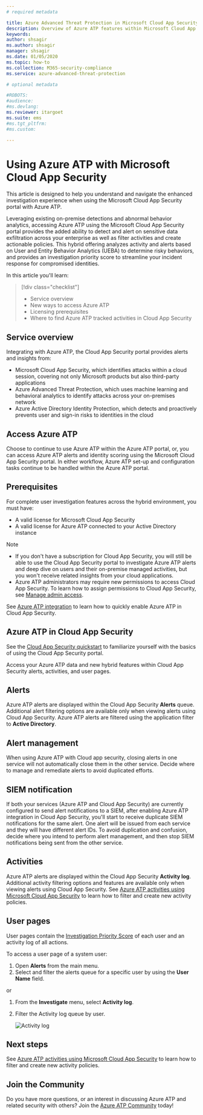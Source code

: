 ```yaml
---
# required metadata

title: Azure Advanced Threat Protection in Microsoft Cloud App Security
description: Overview of Azure ATP features within Microsoft Cloud App Security.
keywords:
author: shsagir
ms.author: shsagir
manager: shsagir
ms.date: 01/05/2020
ms.topic: how-to
ms.collection: M365-security-compliance
ms.service: azure-advanced-threat-protection

# optional metadata

#ROBOTS:
#audience:
#ms.devlang:
ms.reviewer: itargoet
ms.suite: ems
#ms.tgt_pltfrm:
#ms.custom:

---
```


# Using Azure ATP with Microsoft Cloud App Security

This article is designed to help you understand and navigate the enhanced investigation experience when using the Microsoft Cloud App Security portal with Azure ATP.

Leveraging existing on-premise detections and abnormal behavior analytics, accessing Azure ATP using the Microsoft Cloud App Security portal provides the added ability to detect and alert on sensitive data exfiltration across your enterprise as well as filter activities and create actionable policies. This hybrid offering analyzes activity and alerts based on User and Entity Behavior Analytics (UEBA) to determine risky behaviors, and provides an  investigation priority score to streamline your incident response for compromised identities.

In this article you'll learn:

> [!div class="checklist"]
>
> - Service overview
> - New ways to access Azure ATP
> - Licensing prerequisites
> - Where to find Azure ATP tracked activities in Cloud App Security

## Service overview

Integrating with Azure ATP, the Cloud App Security portal provides alerts and insights from:

- Microsoft Cloud App Security, which identifies attacks within a cloud session, covering not only Microsoft products but also third-party applications
- Azure Advanced Threat Protection, which uses machine learning and behavioral analytics to identify attacks across your on-premises network
- Azure Active Directory Identity Protection, which detects and proactively prevents user and sign-in risks to identities in the cloud

## Access Azure ATP

Choose to continue to use Azure ATP within the Azure ATP portal, or, you can access Azure ATP alerts and identity scoring using the Microsoft Cloud App Security portal. In either workflow, Azure ATP set-up and configuration tasks continue to be handled within the Azure ATP portal.

## Prerequisites

For complete user investigation features across the hybrid environment, you must have:

- A valid license for Microsoft Cloud App Security
- A valid license for Azure ATP connected to your Active Directory instance

>[!NOTE]
>
> - If you don't have a subscription for Cloud App Security, you will still be able to use the Cloud App Security portal to investigate Azure ATP alerts and deep dive on users and their on-premise managed activities, but you won't receive related insights from your cloud applications.
> - Azure ATP administrators may require new permissions to access Cloud App Security. To learn how to assign permissions to Cloud App Security, see [Manage admin access](/cloud-app-security/manage-admins).

See [Azure ATP integration](/cloud-app-security/aatp-integration) to learn how to quickly enable Azure ATP in Cloud App Security.

## Azure ATP in Cloud App Security

See the [Cloud App Security quickstart](/cloud-app-security/getting-started-with-cloud-app-security) to familiarize yourself with the basics of using the Cloud App Security portal.

Access your Azure ATP data and new hybrid features within Cloud App Security alerts, activities, and user pages.

## Alerts

Azure ATP alerts are displayed within the Cloud App Security **Alerts** queue. Additional alert filtering options are available only when viewing alerts using Cloud App Security. Azure ATP alerts are filtered using the application filter to **Active Directory**.

## Alert management

When using Azure ATP with Cloud app security, closing alerts in one service will not automatically close them in the other service. Decide where to manage and remediate alerts to avoid duplicated efforts.

## SIEM notification

If both your services (Azure ATP and Cloud App Security) are currently configured to send alert notifications to a SIEM, after enabling Azure ATP integration in Cloud App Security, you'll start to receive duplicate SIEM notifications for the same alert. One alert will be issued from each service and they will have different alert IDs. To avoid duplication and confusion, decide where you intend to perform alert management, and then stop SIEM notifications being sent from the other service.

## Activities

Azure ATP alerts are displayed within the Cloud App Security **Activity log**. Additional activity filtering options and features are available only when viewing alerts using Cloud App Security. See [Azure ATP activities using Microsoft Cloud App Security](activities-filtering-mcas.md) to learn how to filter and create new activity policies.

## User pages

User pages contain the [Investigation Priority Score](/cloud-app-security/tutorial-ueba) of each user and an activity log of all actions.

To access a user page of a system user:
1. Open **Alerts** from the main menu.
1. Select and filter the alerts queue for a specific user by using the **User Name** field.

 or

1. From the **Investigate** menu, select **Activity log**.
1. Filter the Activity log queue by user.

    ![Activity log](media/atp-mcas-activity-filter.png)

## Next steps

See [Azure ATP activities using Microsoft Cloud App Security](activities-filtering-mcas.md) to learn how to filter and create new activity policies.

## Join the Community

Do you have more questions, or an interest in discussing Azure ATP and related security with others? Join the [Azure ATP Community](https://techcommunity.microsoft.com/t5/Azure-Advanced-Threat-Protection/bd-p/AzureAdvancedThreatProtection) today!